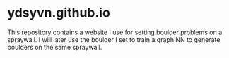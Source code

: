 # ydsyvn.github.io
This repository contains a website I use for setting boulder problems on a spraywall. 
I will later use the boulder I set to train a graph NN to generate boulders on the same spraywall.
